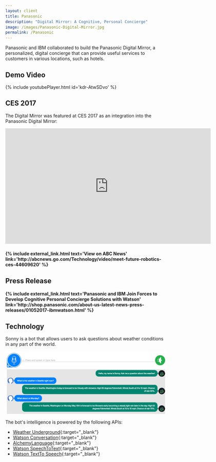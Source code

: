 ```yaml
---
layout: client
title: Panasonic
description: "Digital Mirror: A Cognitive, Personal Concierge"
image: /images/Panasonic-Digital-Mirror.jpg
permalink: /Panasonic
---
```


Panasonic and IBM collaborated to build the Panasonic Digital Mirror, a personalized, digital concierge that can provide useful services to customers in various locations, such as hotels.

## Demo Video
{% include youtubePlayer.html id='kdr-AtwSDvo' %}

## CES 2017
The Digital Mirror was featured at CES 2017 as an integration into the Panasonic Digital Mirror:
<div class="video-containter">
<iframe src='http://abcnews.go.com/video/embed?id=44609620' width='640' height='360' scrolling='no' style='border:none;'></iframe>
</div>
<p><h4>
{% include external_link.html text='View on ABC News' link='http://abcnews.go.com/Technology/video/meet-future-robotics-ces-44609620' %}
</h4></p>

## Press Release

<p><h4>
{% include external_link.html text='Panasonic and IBM Join Forces to Develop Cognitive Personal Concierge Solutions with Watson' link='http://shop.panasonic.com/about-us-latest-news-press-releases/01052017-ibmwatson.html' %}
</h4></p>

## Technology
Sonny is a bot that allows users to ask questions about weather conditions in any part of the world.

![Sonny Screenshot](/images/sonny-weather-bot.jpg)

The bot's intelligence is powered by the following APIs:
 - [Weather Underground](https://www.wunderground.com/weather/api/){:target="_blank"}
 - [Watson Conversation](https://www.ibm.com/watson/developercloud/conversation.html){:target="_blank"}
 - [AlchemyLanguage](https://www.ibm.com/watson/developercloud/alchemy-language.html){:target="_blank"}
 - [Watson SpeechToText](https://www.ibm.com/watson/developercloud/speech-to-text.html){:target="_blank"}
 - [Watson TextTo Speech](https://www.ibm.com/watson/developercloud/text-to-speech.html){:target="_blank"}
 